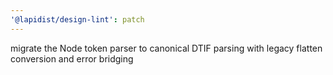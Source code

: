 ```yaml
---
'@lapidist/design-lint': patch
---
```


migrate the Node token parser to canonical DTIF parsing with legacy flatten conversion and error bridging
